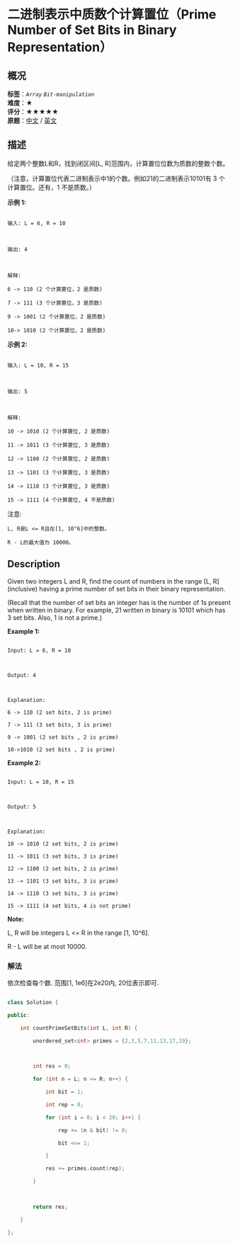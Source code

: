 # 二进制表示中质数个计算置位（Prime Number of Set Bits in Binary Representation）
## 概况
**标签**：*`Array`*  *`Bit-manipulation`*<br>
**难度**：★<br>
**评分**：★★★★★<br>
**原题**：[中文](https://leetcode-cn.com/problems/prime-number-of-set-bits-in-binary-representation) / [英文](https://leetcode.com/problems/prime-number-of-set-bits-in-binary-representation)
## 描述

给定两个整数L和R，找到闭区间[L, R]范围内，计算置位位数为质数的整数个数。



（注意，计算置位代表二进制表示中1的个数。例如21的二进制表示10101有 3 个计算置位。还有，1 不是质数。）



**示例 1:**

```

输入: L = 6, R = 10



输出: 4



解释:

6 -> 110 (2 个计算置位，2 是质数)

7 -> 111 (3 个计算置位，3 是质数)

9 -> 1001 (2 个计算置位，2 是质数)

10-> 1010 (2 个计算置位，2 是质数)

```





**示例 2:**

```

输入: L = 10, R = 15



输出: 5



解释:

10 -> 1010 (2 个计算置位, 2 是质数)

11 -> 1011 (3 个计算置位, 3 是质数)

12 -> 1100 (2 个计算置位, 2 是质数)

13 -> 1101 (3 个计算置位, 3 是质数)

14 -> 1110 (3 个计算置位, 3 是质数)

15 -> 1111 (4 个计算置位, 4 不是质数)

```





注意:





	L, R是L <= R且在[1, 10^6]中的整数。

	R - L的最大值为 10000。





## Description

Given two integers L and R, find the count of numbers in the range [L, R] (inclusive) having a prime number of set bits in their binary representation.



(Recall that the number of set bits an integer has is the number of 1s present when written in binary.  For example, 21 written in binary is 10101 which has 3 set bits.  Also, 1 is not a prime.)





**Example 1:**

```

Input: L = 6, R = 10



Output: 4



Explanation:

6 -> 110 (2 set bits, 2 is prime)

7 -> 111 (3 set bits, 3 is prime)

9 -> 1001 (2 set bits , 2 is prime)

10->1010 (2 set bits , 2 is prime)

```





**Example 2:**

```

Input: L = 10, R = 15



Output: 5



Explanation:

10 -> 1010 (2 set bits, 2 is prime)

11 -> 1011 (3 set bits, 3 is prime)

12 -> 1100 (2 set bits, 2 is prime)

13 -> 1101 (3 set bits, 3 is prime)

14 -> 1110 (3 set bits, 3 is prime)

15 -> 1111 (4 set bits, 4 is not prime)

```



**Note:**



L, R will be integers L <= R in the range [1, 10^6].

R - L will be at most 10000.



### 解法

依次检查每个数. 范围[1, 1e6]在2e20内, 20位表示即可.

```c++

class Solution {

public:

    int countPrimeSetBits(int L, int R) {

        unordered_set<int> primes = {2,3,5,7,11,13,17,19};

        

        int res = 0;

        for (int n = L; n <= R; n++) {

            int bit = 1;

            int rep = 0;

            for (int i = 0; i < 20; i++) {

                rep += (n & bit) != 0;

                bit <<= 1;

            }

            res += primes.count(rep);

        }

        

        return res;

    }

};

```